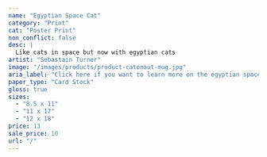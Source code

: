 ```yaml
---
name: "Egyptian Space Cat"
category: "Print"
cat: "Poster Print"
non_conflict: false
desc: |
  Like cats in space but now with egyptian cats
artist: "Sebastain Turner"
image: "/images/products/product-catonaut-mug.jpg"
aria_label: "Click here if you want to learn more on the egyptian space cat poster."
paper_type: "Card Stock"
gloss: true
sizes:
  - "8.5 x 11"
  - "11 x 17"
  - "12 x 18"
price: 13
sale_price: 10
url: "/"
---
```

